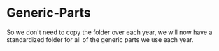 # Generic-Parts
So we don't need to copy the folder over each year, we will now have a standardized folder for all of the generic parts we use each year.
